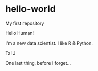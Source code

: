 # hello-world
My first repository

Hello Human!

I'm a new data scientist. I like R & Python.

Ta!
J

One last thing, before I forget...
